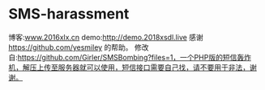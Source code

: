 # SMS-harassment
博客:www.2016xlx.cn
demo:http://demo.2018xsdl.live
感谢
https://github.com/yesmiley
的帮助。
修改自:https://github.com/Girler/SMSBombing?files=1，一个PHP版的短信轰炸机，解压上传至服务器就可以使用，短信接口需要自己找，请不要用于非法，谢谢。
